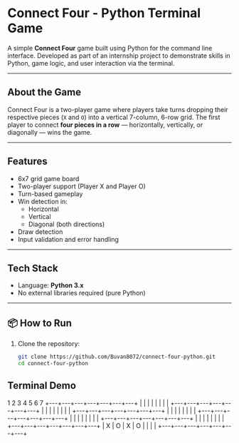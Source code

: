 # Connect Four - Python Terminal Game

A simple **Connect Four** game built using Python for the command line interface. Developed as part of an internship project to demonstrate skills in Python, game logic, and user interaction via the terminal.

---

## About the Game

Connect Four is a two-player game where players take turns dropping their respective pieces (`X` and `O`) into a vertical 7-column, 6-row grid. The first player to connect **four pieces in a row** — horizontally, vertically, or diagonally — wins the game.

---

## Features

- 6x7 grid game board
- Two-player support (Player X and Player O)
- Turn-based gameplay
- Win detection in:
  - Horizontal
  - Vertical
  - Diagonal (both directions)
- Draw detection
- Input validation and error handling

---

## Tech Stack

- Language: **Python 3.x**
- No external libraries required (pure Python)

---
## 📦 How to Run

1. Clone the repository:
   ```bash
   git clone https://github.com/Buvan8072/connect-four-python.git
   cd connect-four-python

## Terminal Demo
 
  1   2   3   4   5   6   7
 +---+---+---+---+---+---+---+
 |   |   |   |   |   |   |   |
 +---+---+---+---+---+---+---+
 |   |   |   |   |   |   |   |
 +---+---+---+---+---+---+---+
 |   |   |   |   |   |   |   |
 +---+---+---+---+---+---+---+
 |   |   |   |   |   |   |   |
 +---+---+---+---+---+---+---+
 |   |   |   |   |   |   |   |
 +---+---+---+---+---+---+---+
 | X | O | X | O |   |   |   |
 +---+---+---+---+---+---+---+


